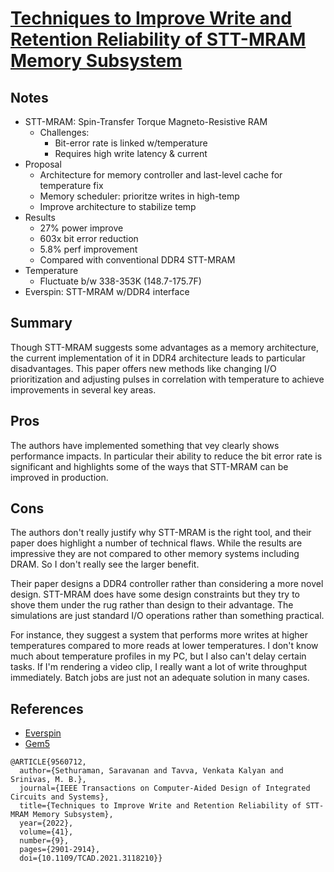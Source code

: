 # [Techniques to Improve Write and Retention Reliability of STT-MRAM Memory Subsystem](https://ieeexplore.ieee.org/document/9560712)

## Notes
- STT-MRAM: Spin-Transfer Torque Magneto-Resistive RAM
    - Challenges:
        - Bit-error rate is linked w/temperature
        - Requires high write latency & current
- Proposal
    - Architecture for memory controller and last-level cache for temperature fix
    - Memory scheduler: prioritze writes in high-temp
    - Improve architecture to stabilize temp
- Results
    - 27% power improve
    - 603x bit error reduction
    - 5.8% perf improvement
    - Compared with conventional DDR4 STT-MRAM
- Temperature
    - Fluctuate b/w 338-353K (148.7-175.7F)
- Everspin: STT-MRAM w/DDR4 interface


## Summary
Though STT-MRAM suggests some advantages as a memory architecture, the current implementation of it in DDR4 architecture leads to particular disadvantages. This paper offers new methods like changing I/O prioritization and adjusting pulses in correlation with temperature to achieve improvements in several key areas.

## Pros
The authors have implemented something that vey clearly shows performance impacts. In particular their ability to reduce the bit error rate is significant and highlights some of the ways that STT-MRAM can be improved in production.

## Cons
The authors don't really justify why STT-MRAM is the right tool, and their paper does highlight a number of technical flaws. While the results are impressive they are not compared to other memory systems including DRAM. So I don't really see the larger benefit.

Their paper designs a DDR4 controller rather than considering a more novel design. STT-MRAM does have some design constraints but they try to shove them under the rug rather than design to their advantage. The simulations are just standard I/O operations rather than something practical.

For instance, they suggest a system that performs more writes at higher temperatures compared to more reads at lower temperatures. I don't know much about temperature profiles in my PC, but I also can't delay certain tasks. If I'm rendering a video clip, I really want a lot of write throughput immediately. Batch jobs are just not an adequate solution in many cases.

## References
- [Everspin](https://www2.macnica.com/apac/galaxy/en/news-events/product-line-news/everspin-displays-both-the-1gb-ddr4-perpendicular-st-mram-device/)
- [Gem5](https://www.gem5.org/)

```
@ARTICLE{9560712,
  author={Sethuraman, Saravanan and Tavva, Venkata Kalyan and Srinivas, M. B.},
  journal={IEEE Transactions on Computer-Aided Design of Integrated Circuits and Systems}, 
  title={Techniques to Improve Write and Retention Reliability of STT-MRAM Memory Subsystem}, 
  year={2022},
  volume={41},
  number={9},
  pages={2901-2914},
  doi={10.1109/TCAD.2021.3118210}}
```
